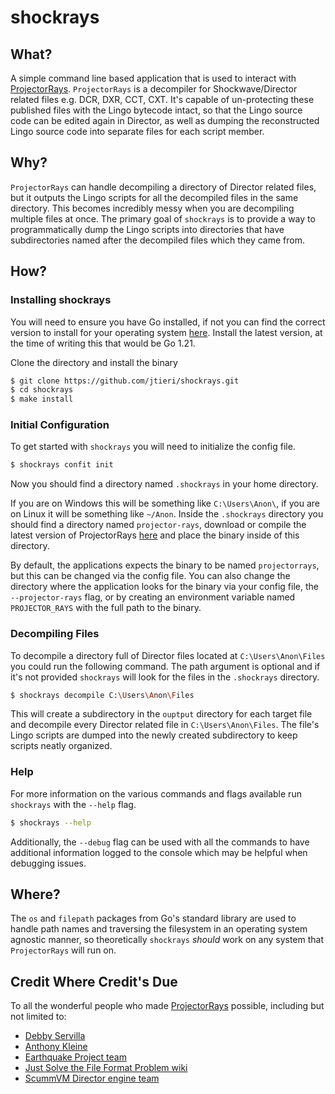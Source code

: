 # shockrays

## What?

A simple command line based application that is used to interact with [ProjectorRays](https://github.com/ProjectorRays/ProjectorRays). `ProjectorRays`
is a decompiler for Shockwave/Director related files e.g. DCR, DXR, CCT, CXT. It's capable of un-protecting these published
files with the Lingo bytecode intact, so that the Lingo source code can be edited again in Director, as well as dumping 
the reconstructed Lingo source code into separate files for each script member.

## Why?

`ProjectorRays` can handle decompiling a directory of Director related files,
but it outputs the Lingo scripts for all the decompiled files in the same directory. This becomes incredibly messy when 
you are decompiling multiple files at once. The primary goal of `shockrays` is to provide a way to programmatically dump the Lingo scripts into 
directories that have subdirectories named after the decompiled files which they came from.

## How?

### Installing shockrays

You will need to ensure you have Go installed, if not you can find the correct version to install for your operating system
[here](https://go.dev/dl/). Install the latest version, at the time of writing this that would be Go 1.21.

Clone the directory and install the binary

```bash
$ git clone https://github.com/jtieri/shockrays.git
$ cd shockrays
$ make install
```

### Initial Configuration

To get started with `shockrays` you will need to initialize the config file.

```bash
$ shockrays confit init
```

Now you should find a directory named `.shockrays` in your home directory. 

If you are on Windows this will be something like `C:\Users\Anon\`, if you are on Linux it will be something like `~/Anon`.
Inside the `.shockrays` directory you should find a directory named `projector-rays`, download or compile the latest 
version of ProjectorRays [here](https://github.com/ProjectorRays/ProjectorRays/releases) and place the binary inside of
this directory. 

By default, the applications expects the binary to be named `projectorrays`, but this can be changed via the config file.
You can also change the directory where the application looks for the binary via your config file, the `--projector-rays`
flag, or by creating an environment variable named `PROJECTOR_RAYS` with the full path to the binary.

### Decompiling Files

To decompile a directory full of Director files located at `C:\Users\Anon\Files` you could run the following command.
The path argument is optional and if it's not provided `shockrays` will look for the files in the `.shockrays` directory.

```bash
$ shockrays decompile C:\Users\Anon\Files 
```

This will create a subdirectory in the `ouptput` directory for each target file and decompile every Director related 
file in `C:\Users\Anon\Files`. The file's Lingo scripts are dumped into the newly created subdirectory to keep scripts
neatly organized.

### Help

For more information on the various commands and flags available run `shockrays` with the `--help` flag.

```bash
$ shockrays --help
```

Additionally, the `--debug` flag can be used with all the commands to have additional information logged
to the console which may be helpful when debugging issues.

## Where?

The `os` and `filepath` packages from Go's standard library are used to handle path names and
traversing the filesystem in an operating system agnostic manner, so theoretically `shockrays` _should_ work on any system that
`ProjectorRays` will run on.

## Credit Where Credit's Due

To all the wonderful people who made [ProjectorRays](https://github.com/ProjectorRays/ProjectorRays) possible, including but not limited to:
- [Debby Servilla](https://github.com/djsrv)
- [Anthony Kleine](https://github.com/tomysshadow)
- [Earthquake Project team](https://github.com/Earthquake-Project)
- [Just Solve the File Format Problem wiki](http://fileformats.archiveteam.org/wiki/Lingo_bytecode)
- [ScummVM Director engine team](https://www.scummvm.org/credits/#:~:text=Director:)